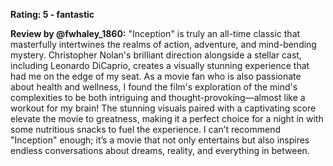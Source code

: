 **Rating: 5 - fantastic**

**Review by @fwhaley_1860:** "Inception" is truly an all-time classic that masterfully intertwines the realms of action, adventure, and mind-bending mystery. Christopher Nolan's brilliant direction alongside a stellar cast, including Leonardo DiCaprio, creates a visually stunning experience that had me on the edge of my seat. As a movie fan who is also passionate about health and wellness, I found the film's exploration of the mind's complexities to be both intriguing and thought-provoking—almost like a workout for my brain! The stunning visuals paired with a captivating score elevate the movie to greatness, making it a perfect choice for a night in with some nutritious snacks to fuel the experience. I can’t recommend "Inception" enough; it’s a movie that not only entertains but also inspires endless conversations about dreams, reality, and everything in between.